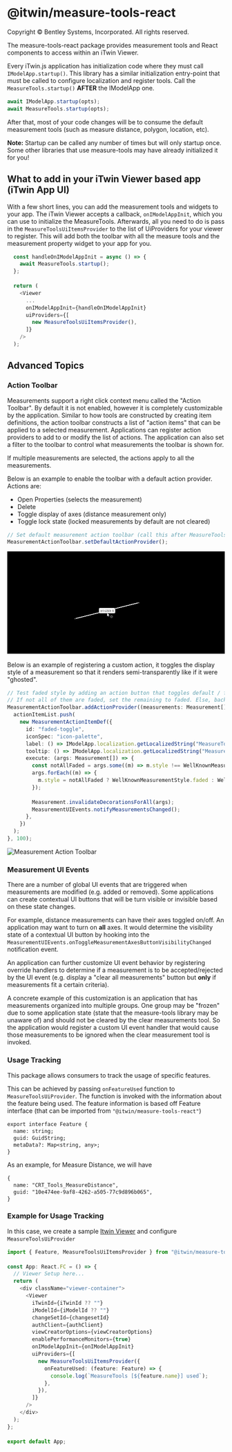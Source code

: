 # @itwin/measure-tools-react

Copyright © Bentley Systems, Incorporated. All rights reserved.

The measure-tools-react package provides measurement tools and React components to access within an iTwin Viewer.

Every iTwin.js application has initialization code where they must call `IModelApp.startup()`. This library has a similar initialization entry-point that must be called to configure localization and register tools.
Call the `MeasureTools.startup()` **AFTER** the IModelApp one.

```typescript
await IModelApp.startup(opts);
await MeasureTools.startup(opts);
```

After that, most of your code changes will be to consume the default measurement tools (such as measure distance, polygon, location, etc).

**Note:** Startup can be called any number of times but will only startup once. Some other libraries that use measure-tools may have already initialized it for you!

## What to add in your iTwin Viewer based app (iTwin App UI)

With a few short lines, you can add the measurement tools and widgets to your app. The iTwin Viewer accepts a callback, `onIModelAppInit`, which you can use to initialize the MeasureTools. Afterwards, all you need to do is pass in the `MeasureToolsUiItemsProvider` to the list of UiProviders for your viewer to register. This will add both the toolbar with all the measure tools and the measurement property widget to your app for you.

```typescript
  const handleOnIModelAppInit = async () => {
    await MeasureTools.startup();
  };

  return (
    <Viewer
      ...
      onIModelAppInit={handleOnIModelAppInit}
      uiProviders={[
        new MeasureToolsUiItemsProvider(),
      ]}
    />
  );
```

## Advanced Topics

### Action Toolbar

Measurements support a right click context menu called the "Action Toolbar". By default it is not enabled, however it is completely customizable by the application. Similar to how tools are constructed by creating item definitions,
the action toolbar constructs a list of "action items" that can be applied to a selected measurement. Applications can register action providers to add to or modify the list of actions. The application can also set a filter to the toolbar
to control what measurements the toolbar is shown for.

If multiple measurements are selected, the actions apply to all the measurements.

Below is an example to enable the toolbar with a default action provider. Actions are:

- Open Properties (selects the measurement)
- Delete
- Toggle display of axes (distance measurement only)
- Toggle lock state (locked measurements by default are not cleared)

```typescript
// Set default measurement action toolbar (call this after MeasureTools.startup)
MeasurementActionToolbar.setDefaultActionProvider();
```

![Measurement Action Toolbar](https://github.com/iTwin/viewer-components-react/blob/master/packages/itwin/measure-tools/docs/images/MTDocs-ActionToolbar.gif?raw=true)

Below is an example of registering a custom action, it toggles the display style of a measurement so that it renders semi-transparently like if it were "ghosted".

```typescript
// Test faded style by adding an action button that toggles default / faded style
// If not all of them are faded, set the remaining to faded. Else, back to default.
MeasurementActionToolbar.addActionProvider((measurements: Measurement[], actionItemList: MeasurementActionItemDef[]) => {
  actionItemList.push(
    new MeasurementActionItemDef({
      id: "faded-toggle",
      iconSpec: "icon-palette",
      label: () => IModelApp.localization.getLocalizedString("MeasureTools:Generic.faded"),
      tooltip: () => IModelApp.localization.getLocalizedString("MeasureTools:Generic.faded"),
      execute: (args: Measurement[]) => {
        const notAllFaded = args.some((m) => m.style !== WellKnownMeasurementStyle.Faded);
        args.forEach((m) => {
          m.style = notAllFaded ? WellKnownMeasurementStyle.faded : WellKnownMeasurementStyle.Default;
        });

        Measurement.invalidateDecorationsForAll(args);
        MeasurementUIEvents.notifyMeasurementsChanged();
      },
    })
  );
}, 100);
```

![Measurement Action Toolbar](https://github.com/imodeljs/viewer-components-react/blob/master/packages/measure-tools/docs/images/MTDocs-ActionToolbar_CustomAction.gif?raw=true)

### Measurement UI Events

There are a number of global UI events that are triggered when measurements are modified (e.g. added or removed). Some applications can create contextual UI buttons that will be turn visible or invisible based on these state changes.

For example, distance measurements can have their axes toggled on/off. An application may want to turn on **all** axes. It would determine the visibility state of a contextual UI button by hooking into the `MeasurementUIEvents.onToggleMeasurementAxesButtonVisibilityChanged`
notification event.

An application can further customize UI event behavior by registering override handlers to determine if a measurement is to be accepted/rejected by the UI event (e.g. display a "clear all measurements" button but **only** if measurements fit a certain criteria).

A concrete example of this customization is an application that has measurements organized into multiple groups. One group may be "frozen" due to some application state (state that the measure-tools library may be unaware of) and should not be cleared by the clear measurements tool.
So the application would register a custom UI event handler that would cause those measurements to be ignored when the clear measurement tool is invoked.

### Usage Tracking

This package allows consumers to track the usage of specific features.

This can be achieved by passing `onFeatureUsed` function to `MeasureToolsUiProvider`. The function is invoked with the information about the feature being used. The feature information is based off Feature interface (that can be imported from `"@itwin/measure-tools-react"`)

```
export interface Feature {
  name: string;
  guid: GuidString;
  metaData?: Map<string, any>;
}
```

As an example, for Measure Distance, we will have

```
{
  name: "CRT_Tools_MeasureDistance",
  guid: "10e474ee-9af8-4262-a505-77c9d896b065",
}
```

### Example for Usage Tracking

In this case, we create a sample [Itwin Viewer](https://www.npmjs.com/package/@itwin/web-viewer-react) and configure `MeasureToolsUiProvider`

```ts
import { Feature, MeasureToolsUiItemsProvider } from "@itwin/measure-tools-react";

const App: React.FC = () => {
  // Viewer Setup here...
  return (
    <div className="viewer-container">
      <Viewer
        iTwinId={iTwinId ?? ""}
        iModelId={iModelId ?? ""}
        changeSetId={changesetId}
        authClient={authClient}
        viewCreatorOptions={viewCreatorOptions}
        enablePerformanceMonitors={true}
        onIModelAppInit={onIModelAppInit}
        uiProviders={[
          new MeasureToolsUiItemsProvider({
            onFeatureUsed: (feature: Feature) => {
              console.log(`MeasureTools [${feature.name}] used`);
            },
          }),
        ]}
      />
    </div>
  );
};

export default App;
```
